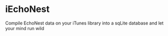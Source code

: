 iEchoNest
=========

Compile EchoNest data on your iTunes library into a sqLite database and let your mind run wild